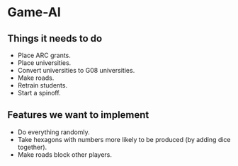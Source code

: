 # Game-AI

## Things it needs to do
- Place ARC grants.
- Place universities.
- Convert universities to G08 universities.
- Make roads.
- Retrain students.
- Start a spinoff.

## Features we want to implement
- Do everything randomly.
- Take hexagons with numbers more likely to be produced (by adding dice together).
- Make roads block other players.
